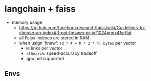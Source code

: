 # langchain + faiss
* memory usage
    * https://github.com/facebookresearch/faiss/wiki/Guidelines-to-choose-an-index#if-not-hnswm-or-ivf1024pqnx4fsrflat
    * all Faiss indexes are stored in RAM
    * when usign 'hnsw': `(d * 4 + M * 2 * 4) bytes` per vector
        * `M`: links per vector
        * `efSearch`: speed-accuracy tradeoff
        * gpu not supported

## Envs
